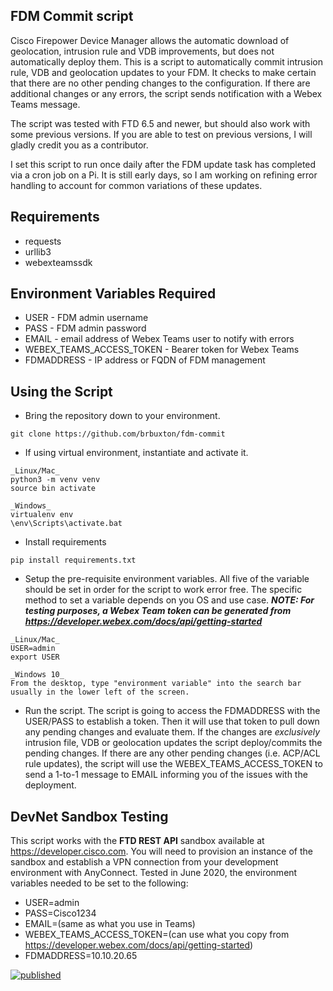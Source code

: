 ## FDM Commit script

Cisco Firepower Device Manager allows the automatic download of geolocation, intrusion rule and VDB improvements, but 
does not automatically deploy them.  This is a script to automatically commit intrusion rule, VDB and geolocation 
updates to your FDM.  It checks to make certain that there are no other pending changes to the configuration.  If there 
are additional changes or any errors, the script sends notification with a Webex Teams message.

The script was tested with FTD 6.5 and newer, but should also work with some previous versions.  If you are able to test on 
previous versions, I will gladly credit you as a contributor.

I set this script to run once daily after the FDM update task has completed via a cron job on a Pi.  It is still early
days, so I am working on refining error handling to account for common variations of these updates.

## Requirements
* requests
* urllib3
* webexteamssdk

## Environment Variables Required
* USER - FDM admin username
* PASS - FDM admin password
* EMAIL - email address of Webex Teams user to notify with errors
* WEBEX_TEAMS_ACCESS_TOKEN - Bearer token for Webex Teams
* FDMADDRESS - IP address or FQDN of FDM management

## Using the Script

* Bring the repository down to your environment.  
```
git clone https://github.com/brbuxton/fdm-commit
```
* If using virtual environment, instantiate and activate it. 
```
_Linux/Mac_ 
python3 -m venv venv
source bin activate
```
```
_Windows_ 
virtualenv env
\env\Scripts\activate.bat
```
* Install requirements
```
pip install requirements.txt
```
* Setup the pre-requisite environment variables.  All five of the variable should be set in order for the script to 
work error free.  The specific method to set a variable depends on you OS and use case.  ___NOTE: For testing purposes, 
a Webex Team token can be generated from https://developer.webex.com/docs/api/getting-started___
```
_Linux/Mac_
USER=admin
export USER
```
```
_Windows 10_
From the desktop, type "environment variable" into the search bar usually in the lower left of the screen.
```
* Run the script.  The script is going to access the FDMADDRESS with the USER/PASS to establish a token.  Then it will
use that token to pull down any pending changes and evaluate them.  If the changes are _exclusively_ intrusion file, VDB
or geolocation updates the script deploy/commits the pending changes.  If there are any other pending changes (i.e. 
ACP/ACL rule updates), the script will use the WEBEX_TEAMS_ACCESS_TOKEN to send a 1-to-1 message to EMAIL informing you
of the issues with the deployment.

## DevNet Sandbox Testing

This script works with the __FTD REST API__ sandbox available at https://developer.cisco.com.  You will need to
provision an instance of the sandbox and establish a VPN connection from your development environment with AnyConnect.
Tested in June 2020, the environment variables needed to be set to the following:
* USER=admin
* PASS=Cisco1234
* EMAIL=(same as what you use in Teams)
* WEBEX_TEAMS_ACCESS_TOKEN=(can use what you copy from https://developer.webex.com/docs/api/getting-started)
* FDMADDRESS=10.10.20.65

[![published](https://static.production.devnetcloud.com/codeexchange/assets/images/devnet-published.svg)](https://developer.cisco.com/codeexchange/github/repo/brbuxton/fdm-commit)